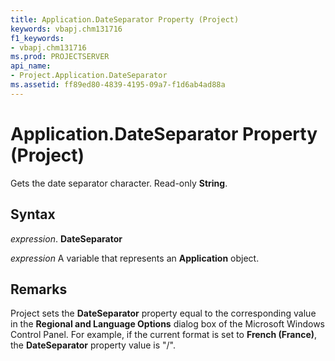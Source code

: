 ```yaml
---
title: Application.DateSeparator Property (Project)
keywords: vbapj.chm131716
f1_keywords:
- vbapj.chm131716
ms.prod: PROJECTSERVER
api_name:
- Project.Application.DateSeparator
ms.assetid: ff89ed80-4839-4195-09a7-f1d6ab4ad88a
---
```



# Application.DateSeparator Property (Project)

Gets the date separator character. Read-only  **String**.


## Syntax

 _expression_. **DateSeparator**

 _expression_ A variable that represents an **Application** object.


## Remarks

Project sets the  **DateSeparator** property equal to the corresponding value in the **Regional and Language Options** dialog box of the Microsoft Windows Control Panel. For example, if the current format is set to **French (France)**, the  **DateSeparator** property value is "/".


